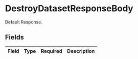# DestroyDatasetResponseBody

Default Response.


## Fields

| Field       | Type        | Required    | Description |
| ----------- | ----------- | ----------- | ----------- |
